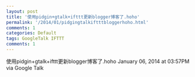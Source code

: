 ```yaml
---
layout: post
title: '使用pidgin+gtalk+ifttt更新blogger博客了.hoho'
permalink: '/2014/01/pidgingtalkiftttbloggerhoho.html'
comments: 1
categories: Default
tags: GoogleTalk IFTTT
comments: 1
---
```

<div xmlns="http://www.w3.org/1999/xhtml">使用pidgin+gtalk+ifttt更新blogger博客了.hoho January 06, 2014 at 03:57PM via Google Talk</div>